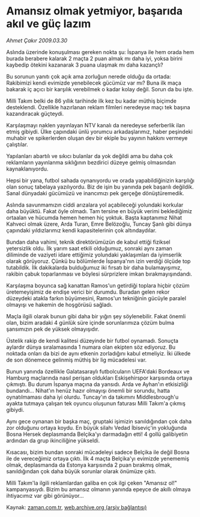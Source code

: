 # Amansız olmak yetmiyor, başarıda akıl ve güç lazım

*Ahmet Çakır 2009.03.30*

<tr><td class="metin" colspan="2" style="padding-top: 20px; padding-left: 5px; padding-right: 10px;">Aslında üzerinde konuşulması gereken nokta şu: İspanya ile hem orada hem burada berabere kalarak 2 maçta 2 puan almak mı daha iyi, yoksa birini kaybedip ötekini kazanarak 3 puana ulaşmak mı daha kazançlı?</td></tr><tr><td class="metin" colspan="2" style="padding-top: 20px; padding-left: 5px; padding-right: 10px;"><p>Bu sorunun yanıtı çok açık ama zorluğun nerede olduğu da ortada: Rakibimizi kendi evimizde yenebilecek gücümüz var mı? Buna ilk maça bakarak iç açıcı bir karşılık verebilmek o kadar kolay değil. Sorun da bu işte.
<p>Milli Takım belki de 86 yıllık tarihinde ilk kez bu kadar müthiş biçimde desteklendi. Özellikle hazırlanan reklam filmleri neredeyse maçı tek başına kazandıracak güçteydi.
<p>Karşılaşmayı naklen yayınlayan NTV kanalı da neredeyse seferberlik ilan etmiş gibiydi. Ülke çapındaki ünlü yorumcu arkadaşlarımız, haber peşindeki muhabir ve spikerlerden oluşan dev bir ekiple bu yayının hakkını vermeye çalıştılar.
<p>Yapılanları abartılı ve sıkıcı bulanlar da yok değildi ama bu daha çok reklamların yayınlanma sıklığının bezdirici düzeye gelmiş olmasından kaynaklanıyordu.
<p>Hepsi bir yana, futbol sahada oynanıyordu ve orada yapabildiğinizin karşılığı olan sonuç tabelaya yazılıyordu. Biz de işin bu yanında pek başarılı değildik. Sanal dünyadaki gücümüzü ve inancımızı pek gerçeğe dönüştüremedik.
<p>Aslında savunmamızın ciddi arızalara yol açabileceği yolundaki korkular daha büyüktü. Fakat öyle olmadı. Tam tersine en büyük verimi beklediğimiz ortaalan ve hücumda hemen hemen hiç yoktuk. Başta kaptanımız Nihat Kahveci olmak üzere, Arda Turan, Emre Belözoğlu, Tuncay Şanlı gibi dünya çapındaki yıldızlarımız kendi kapasitelerinin çok altındaydılar.
<p>Bundan daha vahimi, teknik direktörümüzün de kabul ettiği fiziksel yetersizlik oldu. İlk yarım saat etkili olduğumuz, sonraki aynı zaman diliminde de vaziyeti idare ettiğimiz yolundaki yaklaşımları da iyimserlik olarak görüyoruz. Çünkü bu bölümlerde İspanya'nın izin verdiği ölçüde top tutabildik. İlk dakikalarda bulduğumuz iki fırsatı bir daha bulamayışımız, rakibin çabuk toparlanması ve böylesi sürprizlere imkan bırakmayışındandı.
<p>Karşılaşma boyunca sağ kanattan Ramos'un getirdiği toplara hiçbir çözüm üretemeyişimiz de endişe verici bir durumdu. Buradan gelen rekor düzeydeki atakla farkın büyümesini, Ramos'un tekniğinin gücüyle paralel olmayışı ve hakemin de hoşgörüsü sağladı.
<p>Maçla ilgili olarak bunun gibi daha bir yığın şey söylenebilir. Fakat önemli olan, bizim aradaki 4 günlük süre içinde sorunlarımıza çözüm bulma şansımızın pek de yüksek olmayışıdır.
<p>Üstelik rakip de kendi kalitesi düzeyinde bir futbol oynamadı. Sonuçta aylardır dünya sıralamasında 1 numara olan ekipten söz ediyoruz. Bu noktada onları da bizi de aynı etkenin zorladığını kabul etmeliyiz. İki ülkede de son dönemece gelinmiş müthiş bir lig mücadelesi var.
<p>Bunun yanında özellikle Galatasaraylı futbolcuların UEFA'daki Bordeaux ve Hamburg maçlarında nasıl perişan oldukları Eskişehirspor karşısında ortaya çıkmıştı. Bu durum İspanya maçına da yansıdı. Arda ve Ayhan'ın etkisizliği bundandı... Nihat'ın henüz hazır olmayışı önemli bir sorundu, hatta oynatılmaması daha iyi olurdu. Tuncay'ın da takımını Middlesbrough'u ayakta tutmaya çalışan tek oyuncu oluşunun faturası Milli Takım'a çıkmış gibiydi.
<p>Aynı gece oynanan bir başka maç, gruptaki işimizin sanıldığından çok daha zor olduğunu ortaya koydu. En büyük silahı Vedad İbiseviç'in yokluğunda Bosna Hersek deplasmanda Belçika'yı darmadağın etti! 4 gollü galibiyetin ardından da grup ikinciliğine yükseldi.
<p>Kısacası, bizim bundan sonraki mücadeleyi sadece Belçika ile değil Bosna ile de vereceğimiz ortaya çıktı. İlk 4 maçta Belçika'yı evimizde yenememiş olmak, deplasmanda da Estonya karşısında 2 puan bırakmış olmak, sanıldığından çok daha büyük sorunlar olarak önümüze çıktı.
<p>Milli Takım'la ilgili reklamlardan galiba en çok ilgi çeken "Amansız ol!" kampanyasıydı. Bizim bu amansız olmanın yanında epeyce de akıllı olmaya ihtiyacımız var gibi görünüyor...<br/></p></p></p></p></p></p></p></p></p></p></p></p></p></p></td></tr>

Kaynak: [zaman.com.tr](http://zaman.com.tr/yazar.do?yazino=831627), [web.archive.org (arşiv bağlantısı)](http://web.archive.org/web/20090414124445/http://www.zaman.com.tr:80/yazar.do?yazino=831627)
